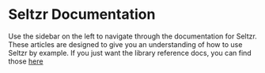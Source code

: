 # Seltzr Documentation
Use the sidebar on the left to navigate through the documentation for Seltzr. These articles are designed to give you an understanding of how to use Seltzr by example. If you just want the library reference docs, you can find those [here](xref:api-docs)